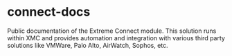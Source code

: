 # connect-docs
Public documentation of the Extreme Connect module. This solution runs within XMC and provides automation and integration with various third party solutions like VMWare, Palo Alto, AirWatch, Sophos, etc.
